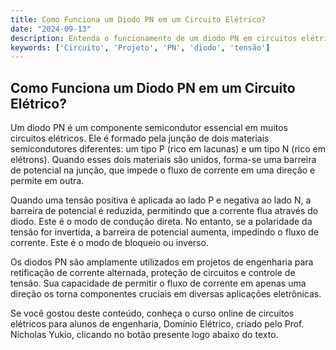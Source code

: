 ```yaml
---
title: Como Funciona um Diodo PN em um Circuito Elétrico?
date: "2024-09-13"
description: Entenda o funcionamento de um diodo PN em circuitos elétricos e sua importância em projetos de engenharia.
keywords: ['Circuito', 'Projeto', 'PN', 'diodo', 'tensão']
---
```


## Como Funciona um Diodo PN em um Circuito Elétrico?

Um diodo PN é um componente semicondutor essencial em muitos circuitos elétricos. Ele é formado pela junção de dois materiais semicondutores diferentes: um tipo P (rico em lacunas) e um tipo N (rico em elétrons). Quando esses dois materiais são unidos, forma-se uma barreira de potencial na junção, que impede o fluxo de corrente em uma direção e permite em outra.

Quando uma tensão positiva é aplicada ao lado P e negativa ao lado N, a barreira de potencial é reduzida, permitindo que a corrente flua através do diodo. Este é o modo de condução direta. No entanto, se a polaridade da tensão for invertida, a barreira de potencial aumenta, impedindo o fluxo de corrente. Este é o modo de bloqueio ou inverso.

Os diodos PN são amplamente utilizados em projetos de engenharia para retificação de corrente alternada, proteção de circuitos e controle de tensão. Sua capacidade de permitir o fluxo de corrente em apenas uma direção os torna componentes cruciais em diversas aplicações eletrônicas.

Se você gostou deste conteúdo, conheça o curso online de circuitos elétricos para alunos de engenharia, Domínio Elétrico, criado pelo Prof. Nicholas Yukio, clicando no botão presente logo abaixo do texto.